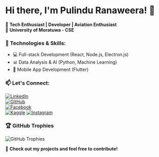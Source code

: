 # Hi there, I'm Pulindu Ranaweera! 👋

🚀 **Tech Enthusiast | Developer | Aviation Enthusiast**  
📍 **University of Moratuwa - CSE**  

### 🔧 Technologies & Skills:
- 💻 Full-stack Development (React, Node.js, Electron.js)
- 📊 Data Analysis & AI (Python, Machine Learning)
- 📱 Mobile App Development (Flutter)


### 📫 Let's Connect:
[![LinkedIn](https://img.shields.io/badge/LinkedIn-Profile-blue?style=flat&logo=linkedin)](https://www.linkedin.com/in/pulindu-ranaweera-121b77268)  
[![GitHub](https://img.shields.io/badge/GitHub-Portfolio-black?style=flat&logo=github)](https://github.com/PulinduVR)  
[![Facebook](https://img.shields.io/badge/Facebook-Profile-1877F2?style=flat&logo=facebook&logoColor=white)](https://www.facebook.com/share/1F8kJ1856z/)  
[![Kaggle](https://img.shields.io/badge/Kaggle-Profile-blue?style=flat&logo=kaggle)](https://www.kaggle.com/pulinduranaweera)
[![Instagram](https://img.shields.io/badge/Instagram-Profile-E4405F?style=flat&logo=instagram&logoColor=white)](https://www.instagram.com/pulinduvilhan?igsh=MXhnNzQ1ZDN0MzJpcA==)  

### 🏆 GitHub Trophies
![GitHub Trophies](https://github-profile-trophy.vercel.app/?username=PulinduVR&theme=radical)


🌟 **Check out my projects and feel free to contribute!**

